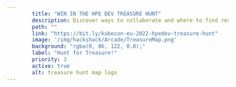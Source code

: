```yaml
---
        title: "WIN IN THE HPE DEV TREASURE HUNT"
        description: Discover ways to collaborate and where to find resources.
        path: ""
        link: "https://bit.ly/kubecon-eu-2022-hpedev-treasure-hunt"
        image: '/img/hackshack/Arcade/TreasureMap.png'
        background: "rgba(0, 86, 122, 0.8);"
        label: "Hunt for Treasure!"
        priority: 3
        active: true
        alt: treasure hunt map logo
---
```

          